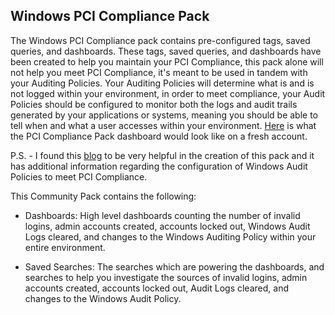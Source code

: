 Windows PCI Compliance Pack
-----------------------------

The Windows PCI Compliance pack contains pre-configured tags, saved queries, and dashboards. These tags, saved queries, and dashboards have been created to help you maintain your PCI Compliance, this pack alone will not help you meet PCI Compliance, it's meant to be used in tandem with your Auditing Policies. Your Auditing Policies will determine what is and is not logged within your environment, in order to meet compliance, your Audit Policies should be configured to monitor both the logs and audit trails generated by your applications or systems, meaning you should be able to tell when and what a user accesses within your environment. [Here](https://monosnap.com/file/uqRL9cXMryARSOiD103WWroLTJasHU "Here") is what the PCI Compliance Pack dashboard would look like on a fresh account.

P.S. - I found this [blog](http://blog.jakeeliasz.com/2014/04/03/part-1-audit-trails-in-pci-dss-v3-0-logging-in-windows/ "blog") to be very helpful in the creation of this pack and it has additional information regarding the configuration of Windows Audit Policies to meet PCI Compliance.

This Community Pack contains the following:

* Dashboards: High level dashboards counting the number of invalid logins, admin accounts created, accounts locked out, Windows Audit Logs cleared, and changes to the Windows Auditing Policy within your entire environment.

* Saved Searches: The searches which are powering the dashboards, and searches to help you investigate the sources of invalid logins, admin accounts created, accounts locked out, Audit Logs cleared, and changes to the Windows Audit Policy.
